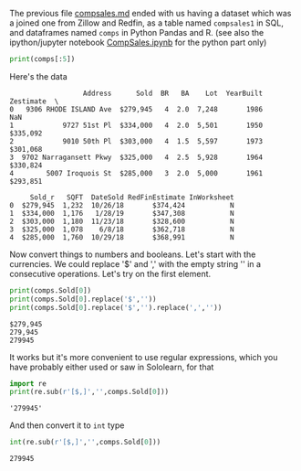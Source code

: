 The previous file [compsales.md](compsales.md) ended with us having a dataset which was a joined one from Zillow
and Redfin, as a table named `compsales1` in SQL, and dataframes named `comps` in Python Pandas and R.
(see also the ipython/jupyter notebook [CompSales.ipynb](CompSales.ipynb) for the python part only)
```python
print(comps[:5])
```
Here's the data
```text
                  Address      Sold  BR   BA    Lot  YearBuilt Zestimate  \
0   9306 RHODE ISLAND Ave  $279,945   4  2.0  7,248       1986       NaN   
1            9727 51st Pl  $334,000   4  2.0  5,501       1950  $335,092   
2            9010 50th Pl  $303,000   4  1.5  5,597       1973  $301,068   
3  9702 Narragansett Pkwy  $325,000   4  2.5  5,928       1964  $330,824   
4        5007 Iroquois St  $285,000   3  2.0  5,000       1961  $293,851   

     Sold_r   SQFT  DateSold RedFinEstimate InWorksheet  
0  $279,945  1,232  10/26/18       $374,424           N  
1  $334,000  1,176   1/28/19       $347,308           N  
2  $303,000  1,180  11/23/18       $328,600           N  
3  $325,000  1,078    6/8/18       $362,718           N  
4  $285,000  1,760  10/29/18       $368,991           N  
```
Now convert things to numbers and booleans. Let's start with the currencies. We could replace '$' and ',' with the empty string '' in a consecutive operations. Let's try on the first element.
```python
print(comps.Sold[0])
print(comps.Sold[0].replace('$',''))
print(comps.Sold[0].replace('$','').replace(',',''))
```
```text
$279,945
279,945
279945
```
It works but it's more convenient to use regular expressions, which you have probably either used or saw in Sololearn, for that
```python
import re
print(re.sub(r'[$,]','',comps.Sold[0]))
```
```text
'279945'
```
And then convert it to `int` type
```python
int(re.sub(r'[$,]','',comps.Sold[0]))
```
```text
279945
```